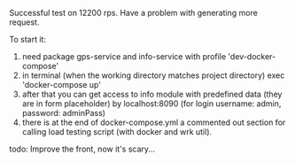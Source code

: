 Successful test on 12200 rps. Have a problem with generating more request.

To start it:
1. need package gps-service and info-service with profile 'dev-docker-compose'
2. in terminal (when the working directory matches project directory) exec 'docker-compose up'
3. after that you can get access to info module with predefined data (they are in form placeholder) by localhost:8090 
(for login username: admin, password: adminPass)
4. there is at the end of docker-compose.yml a commented out section for calling load testing script (with docker and wrk util).

todo: Improve the front, now it's scary...